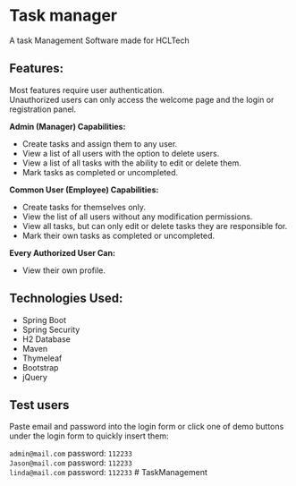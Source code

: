 # Task manager  

A task Management Software made for HCLTech 
  
## Features:
Most features require user authentication.  
Unauthorized users can only access the welcome page and the login or registration panel.

**Admin (Manager) Capabilities:**
- Create tasks and assign them to any user.
- View a list of all users with the option to delete users.
- View a list of all tasks with the ability to edit or delete them.
- Mark tasks as completed or uncompleted.

**Common User (Employee) Capabilities:**
- Create tasks for themselves only.
- View the list of all users without any modification permissions.
- View all tasks, but can only edit or delete tasks they are responsible for.
- Mark their own tasks as completed or uncompleted.

**Every Authorized User Can:**
- View their own profile.

## Technologies Used:
- Spring Boot
- Spring Security
- H2 Database
- Maven
- Thymeleaf
- Bootstrap
- jQuery

## Test users
Paste email and password into the login form or click one of demo buttons under the login form to quickly insert them:  

`admin@mail.com`  password: `112233`  
`Jason@mail.com`  password: `112233`  
`linda@mail.com`  password: `112233`
 #   T a s k M a n a g e m e n t 
 
 
